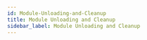 ```yaml
---
id: Module-Unloading-and-Cleanup
title: Module Unloading and Cleanup
sidebar_label: Module Unloading and Cleanup
---
```



#
